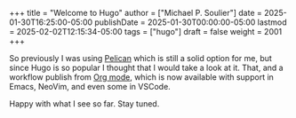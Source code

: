 +++
title = "Welcome to Hugo"
author = ["Michael P. Soulier"]
date = 2025-01-30T16:25:00-05:00
publishDate = 2025-01-30T00:00:00-05:00
lastmod = 2025-02-02T12:15:34-05:00
tags = ["hugo"]
draft = false
weight = 2001
+++

So previously I was using [Pelican](https://getpelican.com/) which is still a solid option for me, but since Hugo is so popular I thought that I would take a look at it. That, and a workflow publish from [Org mode](https://orgmode.org/), which is now available with support in Emacs, NeoVim, and even some in VSCode.

Happy with what I see so far. Stay tuned.
